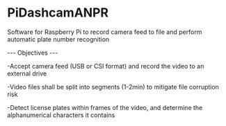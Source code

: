 # PiDashcamANPR
Software for Raspberry Pi to record camera feed to file and perform automatic plate number recognition

--- Objectives ---

-Accept camera feed (USB or CSI format) and record the video to an external drive

-Video files shall be split into segments (1-2min) to mitigate file corruption risk

-Detect license plates within frames of the video, and determine the alphanumerical characters it contains
